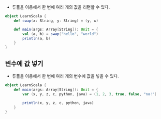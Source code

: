 - 튜플을 이용해서 한 번에 여러 개의 값을 리턴할 수 있다.

```scala
object LearnScala {
	def swap(x: String, y: String) = (y, x)

	def main(args: Array[String]): Unit = {
		val (a, b) = swap("hello", "world")
		println(a, b)
	}
}
```

## 변수에 값 넣기
- 튜플을 이용해서 한 번에 여러 개의 변수에 값을 넣을 수 있다.

```scala
object LearnScala {
	def main(args: Array[String]): Unit = {
		var (x, y, z, c, python, java) = (1, 2, 3, true, false, "no!")
		
		println(x, y, z, c, python, java)
	}
}
```